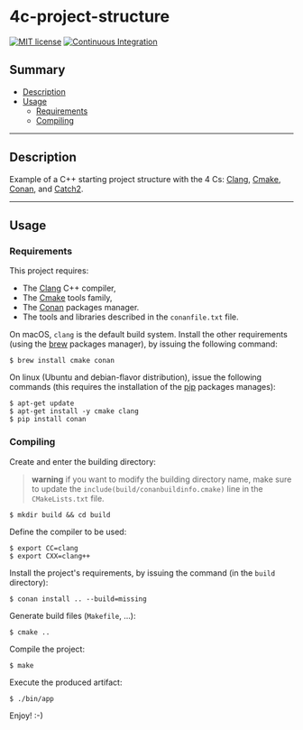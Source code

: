 # 4c-project-structure

[![MIT license](https://img.shields.io/badge/License-MIT-blue.svg)](https://lbesson.mit-license.org/)
[![Continuous Integration](https://github.com/hyahiaoui/4c-project-structure/actions/workflows/ci.yml/badge.svg)](https://github.com/hyahiaoui/4c-project-structure/actions/workflows/ci.yml)

## Summary

 * [Description](#description)
 * [Usage](#usage)
    * [Requirements](#requirements)
    * [Compiling](#compiling)

*****

## Description

Example of a C++ starting project structure with the 4 Cs: [Clang](https://clang.llvm.org), [Cmake](https://cmake.org), [Conan](https://conan.io), and [Catch2](https://github.com/catchorg/Catch2).

*****

## Usage

### Requirements

This project requires:

 * The [Clang](https://clang.llvm.org) C++ compiler,
 * The [Cmake](https://cmake.org) tools family,
 * The [Conan](https://conan.io) packages manager.
 * The tools and libraries described in the `conanfile.txt` file.

On macOS, `clang` is the default build system. Install the other requirements (using the [brew](https://brew.sh) packages manager), by issuing the following command:

```
$ brew install cmake conan
```

On linux (Ubuntu and debian-flavor distribution), issue the following commands (this requires the installation of the [pip](https://pip.pypa.io/en/stable/) packages manages):

```
$ apt-get update
$ apt-get install -y cmake clang
$ pip install conan
```

### Compiling

Create and enter the building directory:

> **warning** if you want to modify the building directory name, make sure to update the `include(build/conanbuildinfo.cmake)` line in the `CMakeLists.txt` file.

```
$ mkdir build && cd build
```

Define the compiler to be used:

```
$ export CC=clang
$ export CXX=clang++
```

Install the project's requirements, by issuing the command (in the `build` directory):

```
$ conan install .. --build=missing
```

Generate build files (`Makefile`, ...):

```
$ cmake ..
```

Compile the project:

```
$ make
```

Execute the produced artifact:

```
$ ./bin/app
```

Enjoy! :-)

